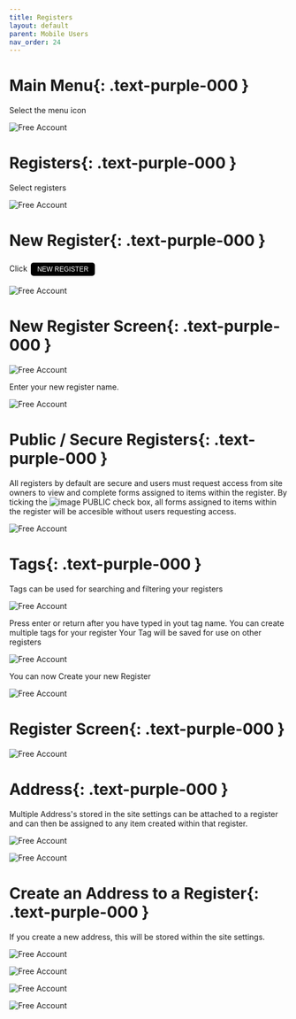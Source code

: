 ```yaml
---
title: Registers
layout: default
parent: Mobile Users
nav_order: 24
---
```

<html>
<head>
<style>
.button {
  padding: 5px 12px;
  text-align: center;
  text-decoration: none;
  display: inline-block;
  font-size: 12px;
  margin: 4px 2px;
  cursor: pointer; }
.button1 {background-color: #000000;} /* Black */
.button2 {background-color: white;}
.button3 {background-color: red;}
.button4 {background-color: #4338CA;} /* MrQR Purple */
.button5 {background-color: white;}
.button1 {color: white;}
.button2 {color: black;}
.button3 {color: white;}
.button4 {color: white;}
.button5 {color: black;}
.button1 {border: none;}
.button2 {border: 1px solid grey}
.button3 {border: none;}
.button4 {border: none;}
.button5 {border: 1px;}  /* MrQR Purple */
.button5 {border-color: #4338CA;}  /* MrQR Purple */ 
.button1 {border-radius: 5px;}
.button2 {border-radius: 5px;}
.button3 {border-radius: 12px;}
.button4 {border-radius: 12px;}
.button5 {border-radius: 12px;}
  
</style>
</head>
</html>


# **Main Menu**{: .text-purple-000 }
Select the menu icon

![Free Account](/update/Images/MrQR_Mobile_MainMenu.png "Profile")

# **Registers**{: .text-purple-000 }
Select registers

![Free Account](/update/Images/MrQR_Mobile_MainMenu_Registers.png "Profile")

# **New Register**{: .text-purple-000 }
Click <button class="button button1">NEW REGISTER</button>

![Free Account](/update/Images/Register_New.png "Profile")

# **New Register Screen**{: .text-purple-000 }

![Free Account](/update/Images/Register_New_01.png "Profile")

Enter your new register name.

![Free Account](/update/Images/Register_New_02.png "Profile")


# **Public / Secure Registers**{: .text-purple-000 }
All registers by default are secure and users must request access from site owners to view and complete forms assigned to items within the register.
By ticking the <img alt="image" src="https://docs.mrqr.me/update/Images/CheckBox.png"> PUBLIC check box, all forms assigned to items within the register will be accesible without users requesting access.


![Free Account](/update/Images/Register_New_03.png "Profile")

# **Tags**{: .text-purple-000 }

Tags can be used for searching and filtering your registers 

![Free Account](/update/Images/Register_New_04.png "Profile")

Press enter or return after you have typed in yout tag name.
You can create multiple tags for your register
Your Tag will be saved for use on other registers

![Free Account](/update/Images/Register_New_07.png "Profile")

You can now Create your new Register

![Free Account](/update/Images/Register_New_06.png "Profile")

# **Register Screen**{: .text-purple-000 }

![Free Account](/update/Images/Register_New_08.png "Profile")

# **Address**{: .text-purple-000 }

Multiple Address's stored in the site settings can be attached to a register and can then be assigned to any item created within that register.

![Free Account](/update/Images/Register_New_09.png "Profile")

![Free Account](/update/Images/Register_New_10.png "Profile")

# **Create an Address to a Register**{: .text-purple-000 }
If you create a new address, this will be stored within the site settings.

![Free Account](/update/Images/Register_New_11.png "Profile")

![Free Account](/update/Images/Register_New_12.png "Profile")

![Free Account](/update/Images/Register_New_13.png "Profile")

![Free Account](/update/Images/Register_New_14.png "Profile")
